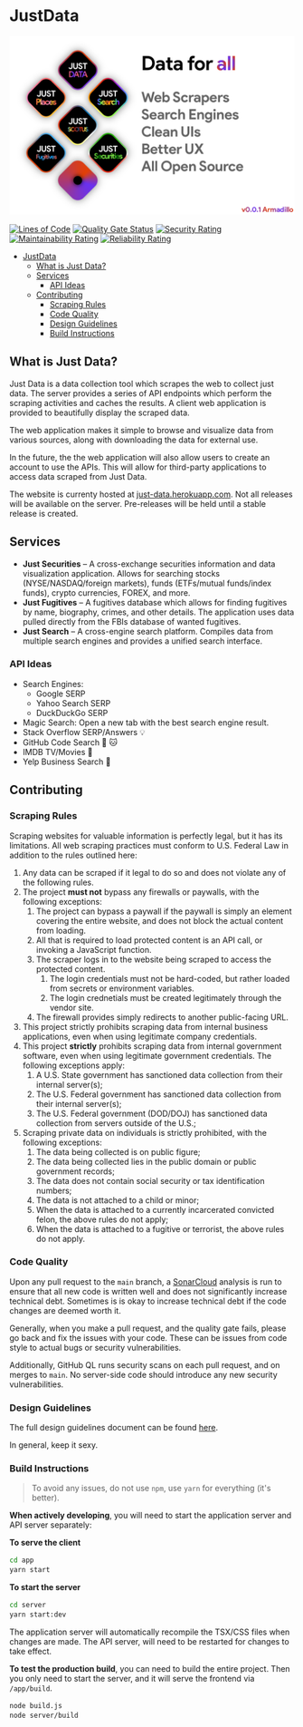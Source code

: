 # JustData

![Data For All Banner](.README/data-for-all.png)

[![Lines of Code](https://sonarcloud.io/api/project_badges/measure?project=VirajShah21_JustData&metric=ncloc)](https://sonarcloud.io/summary/new_code?id=VirajShah21_JustData)
[![Quality Gate Status](https://sonarcloud.io/api/project_badges/measure?project=VirajShah21_JustData&metric=alert_status)](https://sonarcloud.io/summary/new_code?id=VirajShah21_JustData)
[![Security Rating](https://sonarcloud.io/api/project_badges/measure?project=VirajShah21_JustData&metric=security_rating)](https://sonarcloud.io/summary/new_code?id=VirajShah21_JustData)
[![Maintainability Rating](https://sonarcloud.io/api/project_badges/measure?project=VirajShah21_JustData&metric=sqale_rating)](https://sonarcloud.io/summary/new_code?id=VirajShah21_JustData)
[![Reliability Rating](https://sonarcloud.io/api/project_badges/measure?project=VirajShah21_JustData&metric=reliability_rating)](https://sonarcloud.io/summary/new_code?id=VirajShah21_JustData)

- [JustData](#justdata)
  - [What is Just Data?](#what-is-just-data)
  - [Services](#services)
    - [API Ideas](#api-ideas)
  - [Contributing](#contributing)
    - [Scraping Rules](#scraping-rules)
    - [Code Quality](#code-quality)
    - [Design Guidelines](#design-guidelines)
    - [Build Instructions](#build-instructions)

## What is Just Data?

Just Data is a data collection tool which scrapes the web to collect just data. The server provides
a series of API endpoints which perform the scraping activities and caches the results. A client
web application is provided to beautifully display the scraped data.

The web application makes it simple to browse and visualize data from various sources, along with
downloading the data for external use.

In the future, the the web application will also allow users to create an account to use the APIs.
This will allow for third-party applications to access data scraped from Just Data.

The website is currenty hosted at [just-data.herokuapp.com](http://just-data.herokuapp.com/).
Not all releases will be available on the server. Pre-releases will be held until a stable release
is created.

## Services

-   **Just Securities** – A cross-exchange securities information and data visualization application. Allows for searching stocks (NYSE/NASDAQ/foreign markets), funds (ETFs/mutual funds/index funds), crypto currencies, FOREX, and more.
-   **Just Fugitives** – A fugitives database which allows for finding fugitives by name, biography, crimes, and other details. The application uses data pulled directly from the FBIs database of wanted fugitives.
-   **Just Search** – A cross-engine search platform. Compiles data from multiple search engines and provides a unified search interface.

### API Ideas

-   Search Engines:
    -   Google SERP
    -   Yahoo Search SERP
    -   DuckDuckGo SERP
-   Magic Search: Open a new tab with the best search engine result.
-   Stack Overflow SERP/Answers :bulb:
-   GitHub Code Search :octopus: :cat:
-   IMDB TV/Movies :movie_camera:
-   Yelp Business Search :office:

## Contributing

### Scraping Rules

Scraping websites for valuable information is perfectly legal, but it has its limitations. All web scraping practices must conform to U.S. Federal Law in addition to the rules outlined here:

1. Any data can be scraped if it legal to do so and does not violate any of the following rules.
2. The project **must not** bypass any firewalls or paywalls, with the following exceptions:
    1. The project can bypass a paywall if the paywall is simply an element covering the entire website, and does not block the actual content from loading.
    2. All that is required to load protected content is an API call, or invoking a JavaScript function.
    3. The scraper logs in to the website being scraped to access the protected content.
        1. The login credentials must not be hard-coded, but rather loaded from secrets or environment variables.
        2. The login crednetials must be created legitimately through the vendor site.
    4. The firewall provides simply redirects to another public-facing URL.
3. This project strictly prohibits scraping data from internal business applications, even when using legitimate company credentials.
4. This project **strictly** prohibits scraping data from internal government software, even when using legitimate government credentials. The following exceptions apply:
    1. A U.S. State government has sanctioned data collection from their internal server(s);
    2. The U.S. Federal government has sanctioned data collection from their internal server(s);
    3. The U.S. Federal government (DOD/DOJ) has sanctioned data collection from servers outside of the U.S.;
5. Scraping private data on individuals is strictly prohibited, with the following exceptions:
    1. The data being collected is on public figure;
    2. The data being collected lies in the public domain or public government records;
    3. The data does not contain social security or tax identification numbers;
    4. The data is not attached to a child or minor;
    5. When the data is attached to a currently incarcerated convicted felon, the above rules do not apply;
    6. When the data is attached to a fugitive or terrorist, the above rules do not apply.

### Code Quality

Upon any pull request to the `main` branch, a
[SonarCloud](https://sonarcloud.io/project/overview?id=VirajShah21_JustData) analysis is run to
ensure that all new code is written well and does not significantly increase technical debt.
Sometimes is is okay to increase technical debt if the code changes are deemed worth it.

Generally, when you make a pull request, and the quality gate fails, please go back and fix the
issues with your code. These can be issues from code style to actual bugs or security vulnerabilities.

Additionally, GitHub QL runs security scans on each pull request, and on merges to `main`. No
server-side code should introduce any new security vulnerabilities.

### Design Guidelines

The full design guidelines document can be found [here](.README/design-guidelines.md).

In general, keep it sexy.

### Build Instructions

> To avoid any issues, do not use `npm`, use `yarn` for everything (it's better).

**When actively developing**, you will need to start the application server and API server
separately:

**To serve the client**

```bash
cd app
yarn start
```

**To start the server**

```bash
cd server
yarn start:dev
```

The application server will automatically recompile the TSX/CSS files when changes are made.
The API server, will need to be restarted for changes to take effect.

**To test the production build**, you can need to build the entire project.
Then you only need to start the server, and it will serve the frontend via `/app/build`.

```bash
node build.js
node server/build
```
